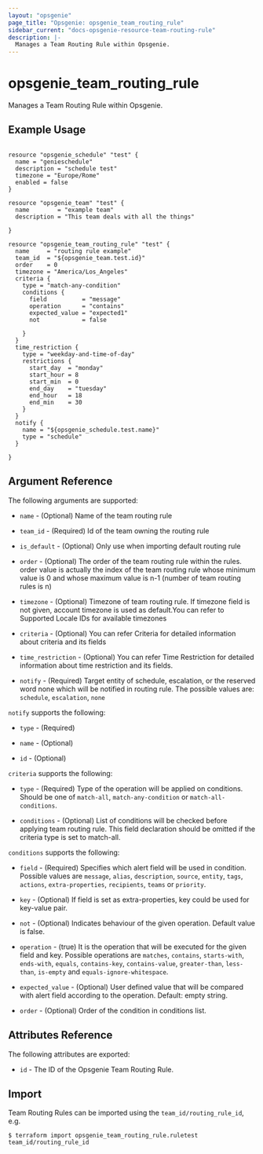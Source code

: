 ```yaml
---
layout: "opsgenie"
page_title: "Opsgenie: opsgenie_team_routing_rule"
sidebar_current: "docs-opsgenie-resource-team-routing-rule"
description: |-
  Manages a Team Routing Rule within Opsgenie.
---
```


# opsgenie\_team\_routing\_rule

Manages a Team Routing Rule within Opsgenie.

## Example Usage

```hcl

resource "opsgenie_schedule" "test" {
  name = "genieschedule"
  description = "schedule test"
  timezone = "Europe/Rome"
  enabled = false
}

resource "opsgenie_team" "test" {
  name        = "example team"
  description = "This team deals with all the things"

}

resource "opsgenie_team_routing_rule" "test" {
  name     = "routing rule example"
  team_id  = "${opsgenie_team.test.id}"
  order    = 0
  timezone = "America/Los_Angeles"
  criteria {
    type = "match-any-condition"
    conditions {
      field          = "message"
      operation      = "contains"
      expected_value = "expected1"
      not            = false

    }
  }
  time_restriction {
    type = "weekday-and-time-of-day"
    restrictions {
      start_day  = "monday"
      start_hour = 8
      start_min  = 0
      end_day    = "tuesday"
      end_hour   = 18
      end_min    = 30
    }
  }
  notify {
    name = "${opsgenie_schedule.test.name}"
    type = "schedule"
  }

}

```

## Argument Reference

The following arguments are supported:

* `name` - (Optional) Name of the team routing rule

* `team_id` - (Required) Id of the team owning the routing rule

* `is_default` - (Optional) Only use when importing default routing rule

* `order` - (Optional) The order of the team routing rule within the rules. order value is actually the index of the team routing rule whose minimum value is 0 and whose maximum value is n-1 (number of team routing rules is n)

* `timezone` - (Optional) Timezone of team routing rule. If timezone field is not given, account timezone is used as default.You can refer to Supported Locale IDs for available timezones

* `criteria` - (Optional) You can refer Criteria for detailed information about criteria and its fields

* `time_restriction` - (Optional) You can refer Time Restriction for detailed information about time restriction and its fields.

* `notify` - (Required) Target entity of schedule, escalation, or the reserved word none which will be notified in routing rule. The possible values are: `schedule`, `escalation`, `none`

`notify` supports the following:

* `type` - (Required)

* `name` - (Optional)

* `id` - (Optional)


`criteria` supports the following:

* `type` - (Required) Type of the operation will be applied on conditions. Should be one of `match-all`, `match-any-condition` or `match-all-conditions`.

* `conditions` - (Optional) List of conditions will be checked before applying team routing rule. This field declaration should be omitted if the criteria type is set to match-all.


`conditions` supports the following:

* `field` - (Required) Specifies which alert field will be used in condition. Possible values are `message`, `alias`, `description`, `source`, `entity`, `tags`, `actions`, `extra-properties`, `recipients`, `teams` or `priority`.

* `key` - (Optional) If field is set as extra-properties, key could be used for key-value pair.

* `not` - (Optional) Indicates behaviour of the given operation. Default value is false.

* `operation` - (true) It is the operation that will be executed for the given field and key. Possible operations are `matches`, `contains`, `starts-with`, `ends-with`, `equals`, `contains-key`, `contains-value`, `greater-than`, `less-than`, `is-empty` and `equals-ignore-whitespace`.

* `expected_value` - (Optional) User defined value that will be compared with alert field according to the operation. Default: empty string.

* `order` - (Optional) Order of the condition in conditions list.


## Attributes Reference

The following attributes are exported:

* `id` - The ID of the Opsgenie Team Routing Rule.

## Import

Team Routing Rules can be imported using the `team_id/routing_rule_id`, e.g.

`$ terraform import opsgenie_team_routing_rule.ruletest team_id/routing_rule_id`
